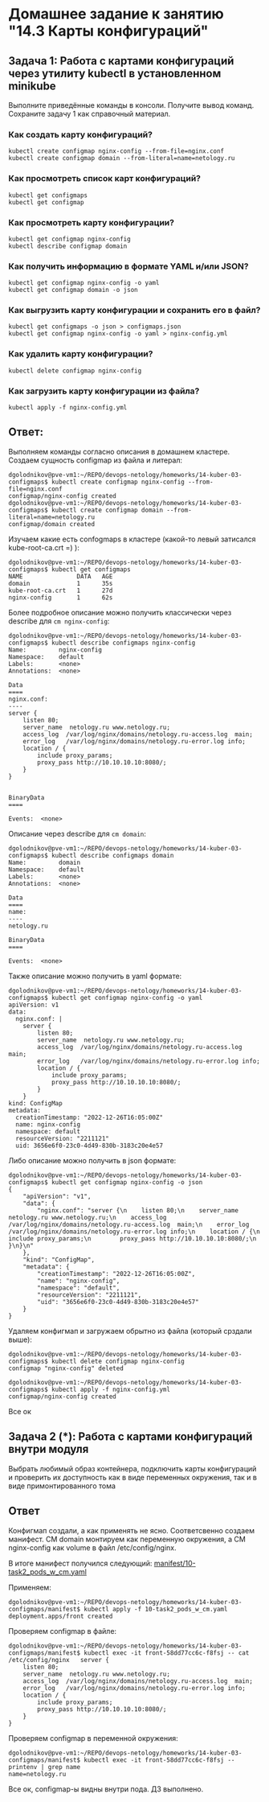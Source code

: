 # Домашнее задание к занятию "14.3 Карты конфигураций"

## Задача 1: Работа с картами конфигураций через утилиту kubectl в установленном minikube

Выполните приведённые команды в консоли. Получите вывод команд. Сохраните
задачу 1 как справочный материал.

### Как создать карту конфигураций?

```
kubectl create configmap nginx-config --from-file=nginx.conf
kubectl create configmap domain --from-literal=name=netology.ru
```

### Как просмотреть список карт конфигураций?

```
kubectl get configmaps
kubectl get configmap
```

### Как просмотреть карту конфигурации?

```
kubectl get configmap nginx-config
kubectl describe configmap domain
```

### Как получить информацию в формате YAML и/или JSON?

```
kubectl get configmap nginx-config -o yaml
kubectl get configmap domain -o json
```

### Как выгрузить карту конфигурации и сохранить его в файл?

```
kubectl get configmaps -o json > configmaps.json
kubectl get configmap nginx-config -o yaml > nginx-config.yml
```

### Как удалить карту конфигурации?

```
kubectl delete configmap nginx-config
```

### Как загрузить карту конфигурации из файла?

```
kubectl apply -f nginx-config.yml
```

## Ответ:

Выполняем команды согласно описания в домашнем кластере. Создаем сущность configmap из файла и литерал:

```
dgolodnikov@pve-vm1:~/REPO/devops-netology/homeworks/14-kuber-03-configmaps$ kubectl create configmap nginx-config --from-file=nginx.conf
configmap/nginx-config created
dgolodnikov@pve-vm1:~/REPO/devops-netology/homeworks/14-kuber-03-configmaps$ kubectl create configmap domain --from-literal=name=netology.ru
configmap/domain created
```

Изучаем какие есть confogmaps в кластере (какой-то левый затисался kube-root-ca.crt =) ):
```
dgolodnikov@pve-vm1:~/REPO/devops-netology/homeworks/14-kuber-03-configmaps$ kubectl get configmaps
NAME               DATA   AGE
domain             1      35s
kube-root-ca.crt   1      27d
nginx-config       1      62s
```

Более подробное описание можно получить классически через describe для `cm nginx-config`:
```
dgolodnikov@pve-vm1:~/REPO/devops-netology/homeworks/14-kuber-03-configmaps$ kubectl describe configmaps nginx-config
Name:         nginx-config
Namespace:    default
Labels:       <none>
Annotations:  <none>

Data
====
nginx.conf:
----
server {
    listen 80;
    server_name  netology.ru www.netology.ru;
    access_log  /var/log/nginx/domains/netology.ru-access.log  main;
    error_log   /var/log/nginx/domains/netology.ru-error.log info;
    location / {
        include proxy_params;
        proxy_pass http://10.10.10.10:8080/;
    }
}


BinaryData
====

Events:  <none>
```

Описание  через describe для `cm domain`:
```
dgolodnikov@pve-vm1:~/REPO/devops-netology/homeworks/14-kuber-03-configmaps$ kubectl describe configmaps domain
Name:         domain
Namespace:    default
Labels:       <none>
Annotations:  <none>

Data
====
name:
----
netology.ru

BinaryData
====

Events:  <none>
```

Также описание можно получить в yaml формате:
```
dgolodnikov@pve-vm1:~/REPO/devops-netology/homeworks/14-kuber-03-configmaps$ kubectl get configmap nginx-config -o yaml
apiVersion: v1
data:
  nginx.conf: |
    server {
        listen 80;
        server_name  netology.ru www.netology.ru;
        access_log  /var/log/nginx/domains/netology.ru-access.log  main;
        error_log   /var/log/nginx/domains/netology.ru-error.log info;
        location / {
            include proxy_params;
            proxy_pass http://10.10.10.10:8080/;
        }
    }
kind: ConfigMap
metadata:
  creationTimestamp: "2022-12-26T16:05:00Z"
  name: nginx-config
  namespace: default
  resourceVersion: "2211121"
  uid: 3656e6f0-23c0-4d49-830b-3183c20e4e57
```

Либо описание можно получить в json формате:
```
dgolodnikov@pve-vm1:~/REPO/devops-netology/homeworks/14-kuber-03-configmaps$ kubectl get configmap nginx-config -o json
{
    "apiVersion": "v1",
    "data": {
        "nginx.conf": "server {\n    listen 80;\n    server_name  netology.ru www.netology.ru;\n    access_log  /var/log/nginx/domains/netology.ru-access.log  main;\n    error_log   /var/log/nginx/domains/netology.ru-error.log info;\n    location / {\n        include proxy_params;\n        proxy_pass http://10.10.10.10:8080/;\n    }\n}\n"
    },
    "kind": "ConfigMap",
    "metadata": {
        "creationTimestamp": "2022-12-26T16:05:00Z",
        "name": "nginx-config",
        "namespace": "default",
        "resourceVersion": "2211121",
        "uid": "3656e6f0-23c0-4d49-830b-3183c20e4e57"
    }
}
```

Удаляем конфигмап и загружаем обрытно из файла (который срздали выше):
```
dgolodnikov@pve-vm1:~/REPO/devops-netology/homeworks/14-kuber-03-configmaps$ kubectl delete configmap nginx-config
configmap "nginx-config" deleted

dgolodnikov@pve-vm1:~/REPO/devops-netology/homeworks/14-kuber-03-configmaps$ kubectl apply -f nginx-config.yml
configmap/nginx-config created
```

Все ок

## Задача 2 (*): Работа с картами конфигураций внутри модуля

Выбрать любимый образ контейнера, подключить карты конфигураций и проверить
их доступность как в виде переменных окружения, так и в виде примонтированного
тома

## Ответ

Конфигмап создали, а как применять не ясно. Соответсвенно создаем манифест. CM domain монтируем как переменную окружения, а CM nginx-config как volume в файл /etc/config/nginx.

В итоге манифест получился следующий: [manifest/10-task2_pods_w_cm.yaml](manifest/10-task2_pods_w_cm.yaml)

Применяем:
```
dgolodnikov@pve-vm1:~/REPO/devops-netology/homeworks/14-kuber-03-configmaps/manifest$ kubectl apply -f 10-task2_pods_w_cm.yaml
deployment.apps/front created
```

Проверяем configmap в файле:
```
dgolodnikov@pve-vm1:~/REPO/devops-netology/homeworks/14-kuber-03-configmaps/manifest$ kubectl exec -it front-58dd77cc6c-f8fsj -- cat /etc/config/nginx   server {
    listen 80;
    server_name  netology.ru www.netology.ru;
    access_log  /var/log/nginx/domains/netology.ru-access.log  main;
    error_log   /var/log/nginx/domains/netology.ru-error.log info;
    location / {
        include proxy_params;
        proxy_pass http://10.10.10.10:8080/;
    }
}
```

Проверяем configmap в переменной окружения:
```
dgolodnikov@pve-vm1:~/REPO/devops-netology/homeworks/14-kuber-03-configmaps/manifest$ kubectl exec -it front-58dd77cc6c-f8fsj -- printenv | grep name
name=netology.ru
```

Все ок, configmap-ы видны внутри пода. ДЗ выполнено.
